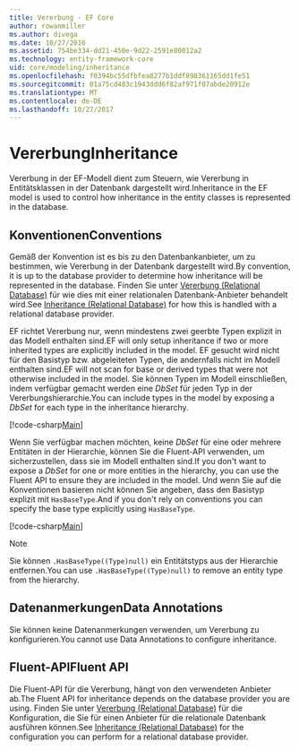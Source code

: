 ```yaml
---
title: Vererbung - EF Core
author: rowanmiller
ms.author: divega
ms.date: 10/27/2016
ms.assetid: 754be334-dd21-450e-9d22-2591e80012a2
ms.technology: entity-framework-core
uid: core/modeling/inheritance
ms.openlocfilehash: f0394bc55dfbfea8277b1ddf898361165dd1fe51
ms.sourcegitcommit: 01a75cd483c1943ddd6f82af971f07abde20912e
ms.translationtype: MT
ms.contentlocale: de-DE
ms.lasthandoff: 10/27/2017
---
```

# <a name="inheritance"></a><span data-ttu-id="881a0-102">Vererbung</span><span class="sxs-lookup"><span data-stu-id="881a0-102">Inheritance</span></span>

<span data-ttu-id="881a0-103">Vererbung in der EF-Modell dient zum Steuern, wie Vererbung in Entitätsklassen in der Datenbank dargestellt wird.</span><span class="sxs-lookup"><span data-stu-id="881a0-103">Inheritance in the EF model is used to control how inheritance in the entity classes is represented in the database.</span></span>

## <a name="conventions"></a><span data-ttu-id="881a0-104">Konventionen</span><span class="sxs-lookup"><span data-stu-id="881a0-104">Conventions</span></span>

<span data-ttu-id="881a0-105">Gemäß der Konvention ist es bis zu den Datenbankanbieter, um zu bestimmen, wie Vererbung in der Datenbank dargestellt wird.</span><span class="sxs-lookup"><span data-stu-id="881a0-105">By convention, it is up to the database provider to determine how inheritance will be represented in the database.</span></span> <span data-ttu-id="881a0-106">Finden Sie unter [Vererbung (Relational Database)](relational/inheritance.md) für wie dies mit einer relationalen Datenbank-Anbieter behandelt wird.</span><span class="sxs-lookup"><span data-stu-id="881a0-106">See [Inheritance (Relational Database)](relational/inheritance.md) for how this is handled with a relational database provider.</span></span>

<span data-ttu-id="881a0-107">EF richtet Vererbung nur, wenn mindestens zwei geerbte Typen explizit in das Modell enthalten sind.</span><span class="sxs-lookup"><span data-stu-id="881a0-107">EF will only setup inheritance if two or more inherited types are explicitly included in the model.</span></span> <span data-ttu-id="881a0-108">EF gesucht wird nicht für den Basistyp bzw. abgeleiteten Typen, die andernfalls nicht im Modell enthalten sind.</span><span class="sxs-lookup"><span data-stu-id="881a0-108">EF will not scan for base or derived types that were not otherwise included in the model.</span></span> <span data-ttu-id="881a0-109">Sie können Typen im Modell einschließen, indem verfügbar gemacht werden eine *DbSet<TEntity>*  für jeden Typ in der Vererbungshierarchie.</span><span class="sxs-lookup"><span data-stu-id="881a0-109">You can include types in the model by exposing a *DbSet<TEntity>* for each type in the inheritance hierarchy.</span></span>

[!code-csharp[Main](../../../samples/core/Modeling/Conventions/Samples/InheritanceDbSets.cs?highlight=3-4&name=Model)]

<span data-ttu-id="881a0-110">Wenn Sie verfügbar machen möchten, keine *DbSet<TEntity>*  für eine oder mehrere Entitäten in der Hierarchie, können Sie die Fluent-API verwenden, um sicherzustellen, dass sie im Modell enthalten sind.</span><span class="sxs-lookup"><span data-stu-id="881a0-110">If you don't want to expose a *DbSet<TEntity>* for one or more entities in the hierarchy, you can use the Fluent API to ensure they are included in the model.</span></span>
<span data-ttu-id="881a0-111">Und wenn Sie auf die Konventionen basieren nicht können Sie angeben, dass den Basistyp explizit mit `HasBaseType`.</span><span class="sxs-lookup"><span data-stu-id="881a0-111">And if you don't rely on conventions you can specify the base type explicitly using `HasBaseType`.</span></span>

[!code-csharp[Main](../../../samples/core/Modeling/Conventions/Samples/InheritanceModelBuilder.cs?highlight=7&name=Context)]

> [!NOTE]
> <span data-ttu-id="881a0-112">Sie können `.HasBaseType((Type)null)` ein Entitätstyps aus der Hierarchie entfernen.</span><span class="sxs-lookup"><span data-stu-id="881a0-112">You can use `.HasBaseType((Type)null)` to remove an entity type from the hierarchy.</span></span>

## <a name="data-annotations"></a><span data-ttu-id="881a0-113">Datenanmerkungen</span><span class="sxs-lookup"><span data-stu-id="881a0-113">Data Annotations</span></span>

<span data-ttu-id="881a0-114">Sie können keine Datenanmerkungen verwenden, um Vererbung zu konfigurieren.</span><span class="sxs-lookup"><span data-stu-id="881a0-114">You cannot use Data Annotations to configure inheritance.</span></span>

## <a name="fluent-api"></a><span data-ttu-id="881a0-115">Fluent-API</span><span class="sxs-lookup"><span data-stu-id="881a0-115">Fluent API</span></span>

<span data-ttu-id="881a0-116">Die Fluent-API für die Vererbung, hängt von den verwendeten Anbieter ab.</span><span class="sxs-lookup"><span data-stu-id="881a0-116">The Fluent API for inheritance depends on the database provider you are using.</span></span> <span data-ttu-id="881a0-117">Finden Sie unter [Vererbung (Relational Database)](relational/inheritance.md) für die Konfiguration, die Sie für einen Anbieter für die relationale Datenbank ausführen können.</span><span class="sxs-lookup"><span data-stu-id="881a0-117">See [Inheritance (Relational Database)](relational/inheritance.md) for the configuration you can perform for a relational database provider.</span></span>
